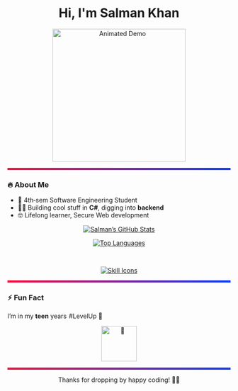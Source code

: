 <h1 align="center">Hi, I'm Salman Khan</h1>

<p align="center">
  <a href="https://youtu.be/your-demo-video">
    <img
      src="https://media3.giphy.com/media/v1.Y2lkPTc5MGI3NjExbWlubmE4ZXNscDJnenY3cXRrZjA4YXZheng2eTc0ZmgwOWF1YmtlZiZlcD12MV9pbnRlcm5hbF9naWZfYnlfaWQmY3Q9Zw/lJNoBCvQYp7nq/giphy.gif"
      alt="Animated Demo"
      width="300"
    />
  </a>
</p>

<p align="center">
  <svg
    width="600px"
    height="6px"
    viewBox="0 0 100 1"
    preserveAspectRatio="none"
  >
    <defs>
      <linearGradient id="shiny">
        <stop offset="0%" stop-color="#ff0044">
          <animate
            attributeName="stop-color"
            values="#ff0044;#44ff00;#0044ff;#ff0044"
            dur="3s"
            repeatCount="indefinite"
          />
        </stop>
        <stop offset="100%" stop-color="#0044ff">
          <animate
            attributeName="stop-color"
            values="#0044ff;#ff0044;#44ff00;#0044ff"
            dur="3s"
            repeatCount="indefinite"
          />
        </stop>
      </linearGradient>
    </defs>
    <rect width="100%" height="1" fill="url(#shiny)" />
  </svg>
</p>

### 🔥 About Me
- 🎯 4th‑sem Software Engineering Student  
- 👨‍💻 Building cool stuff in **C#**, digging into **backend**  
- 🤓 Lifelong learner, Secure Web development  

<p align="center"> 
  <a href="https://github-readme-stats.vercel.app/api?username=Salman-Sensei&show_icons=true&theme=dark">
    <img
      src="https://github-readme-stats.vercel.app/api?username=Salman-Sensei&show_icons=true&theme=dark"
      alt="Salman’s GitHub Stats"
    />
  </a>
</p>

<p align="center"> 
  <a href="https://github-readme-stats.vercel.app/api/top-langs/?username=Salman-Sensei&theme=dark">
    <img
      src="https://github-readme-stats.vercel.app/api/top-langs/?username=Salman-Sensei&theme=dark"
      alt="Top Languages"
    />
  </a>
</p>

<br>

<p align="center">
  <a href="https://skillicons.dev">
    <img
      src="https://skillicons.dev/icons?i=c,cpp,py,ubuntu,linux,cs,dotnet,java,figma,html,css,tailwind,js,react,mysql,mongodb&perline=16"
      alt="Skill Icons"
    />
  </a>
</p>

<p align="center">
  <svg
    width="600px"
    height="6px"
    viewBox="0 0 100 1"
    preserveAspectRatio="none"
  >
    <defs>
      <linearGradient id="shiny2">
        <stop offset="0%" stop-color="#ff0044">
          <animate
            attributeName="stop-color"
            values="#ff0044;#44ff00;#0044ff;#ff0044"
            dur="3s"
            repeatCount="indefinite"
          />
        </stop>
        <stop offset="100%" stop-color="#0044ff">
          <animate
            attributeName="stop-color"
            values="#0044ff;#ff0044;#44ff00;#0044ff"
            dur="3s"
            repeatCount="indefinite"
          />
        </stop>
      </linearGradient>
    </defs>
    <rect width="100%" height="1" fill="url(#shiny2)" />
  </svg>
</p>

### ⚡ Fun Fact  
I’m in  my **teen** years  #LevelUp 🚀




<p align="center">
  <!-- Confetti -->
  <img
    src="https://media.giphy.com/media/3o6Zt6ML6BklcajjsA/giphy.gif"
    width="80"
    alt="🎉"
  />
</p>

<p align="center">
  <svg
    width="600px"
    height="6px"
    viewBox="0 0 100 1"
    preserveAspectRatio="none"
  >
    <defs>
      <linearGradient id="shiny4">
        <stop offset="0%" stop-color="#ff0044">
          <animate
            attributeName="stop-color"
            values="#ff0044;#44ff00;#0044ff;#ff0044"
            dur="3s"
            repeatCount="indefinite"
          />
        </stop>
        <stop offset="100%" stop-color="#0044ff">
          <animate
            attributeName="stop-color"
            values="#0044ff;#ff0044;#44ff00;#0044ff"
            dur="3s"
            repeatCount="indefinite"
          />
        </stop>
      </linearGradient>
    </defs>
    <rect width="100%" height="1" fill="url(#shiny4)" />
  </svg>
</p>

<p align="center">Thanks for dropping by happy coding! 👨‍💻</p>
